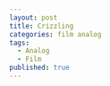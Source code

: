 ```yaml
---
layout: post
title: Crizzling
categories: film analog
tags:
  - Analog
  - Film
published: true
---
```

